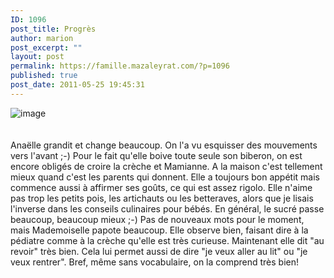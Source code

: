 ```yaml
---
ID: 1096
post_title: Progrès
author: marion
post_excerpt: ""
layout: post
permalink: https://famille.mazaleyrat.com/?p=1096
published: true
post_date: 2011-05-25 19:45:31
---
```

<img style="display:block;margin-right:auto;margin-left:auto;" alt="image" src="http://famille.mazaleyrat.com/wp-content/uploads/2011/05/wpid-IMAG0527.jpg" /><br /><br />Anaëlle grandit et change beaucoup. On l'a vu esquisser des mouvements vers l'avant ;-)
Pour le fait qu'elle boive toute seule son biberon, on est encore obligés de croire la crèche et Mamianne. A la maison c'est tellement mieux quand c'est les parents qui donnent.
Elle a toujours bon appétit mais commence aussi à affirmer ses goûts, ce qui est assez rigolo. Elle n'aime pas trop les petits pois, les artichauts ou les betteraves, alors que je lisais l'inverse dans les conseils culinaires pour bébés. En général, le sucré passe beaucoup, beaucoup mieux ;-)
Pas de nouveaux mots pour le moment, mais Mademoiselle papote beaucoup. Elle observe bien, faisant dire à la pédiatre comme à la crèche qu'elle est très curieuse. Maintenant elle dit "au revoir" très bien. Cela lui permet aussi de dire "je veux aller au lit" ou "je veux rentrer". Bref, même sans vocabulaire, on la comprend très bien!